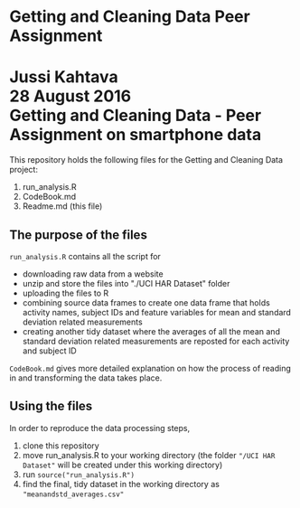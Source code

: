 # Getting and Cleaning Data Peer Assignment
Jussi Kahtava  
28 August 2016  
Getting and Cleaning Data - Peer Assignment on smartphone data
==============================================================

This repository holds the following files for the Getting and Cleaning Data project:

1) run_analysis.R
2) CodeBook.md
3) Readme.md (this file)

## The purpose of the files
`run_analysis.R` contains all the script for

- downloading raw data from a website
- unzip and store the files into "./UCI HAR Dataset" folder
- uploading the files to R
- combining source data frames to create one data frame that holds activity names, subject IDs and feature variables for mean and standard deviation related measurements
- creating another tidy dataset where the averages of all the mean and standard deviation related measurements are reposted for each activity and subject ID

`CodeBook.md` gives more detailed explanation on how the process of reading in and transforming the data takes place.

## Using the files
In order to reproduce the data processing steps,

1) clone this repository
2) move run_analysis.R to your working directory (the folder `"/UCI HAR Dataset"` will be created under this working directory)
3) run `source("run_analysis.R")`
4) find the final, tidy dataset in the working directory as `"meanandstd_averages.csv"`


